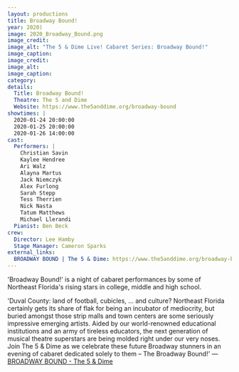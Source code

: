 ```yaml
---
layout: productions
title: Broadway Bound!
year: 2020)
image: 2020_Broadway_Bound.png
image_credit: 
image_alt: "The 5 & Dime Live! Cabaret Series: Broadway Bound!"
image_caption: 
image_credit: 
image_alt:
image_caption:
category: 
details:
  Title: Broadway Bound!
  Theatre: The 5 and Dime
  Website: https://www.the5anddime.org/broadway-bound
showtimes: |
  2020-01-24 20:00:00
  2020-01-25 20:00:00
  2020-01-26 14:00:00
cast:
  Performers: |
    Christian Savin
    Kaylee Hendree
    Ari Walz
    Alayna Martus
    Jack Niemczyk
    Alex Furlong
    Sarah Stepp
    Tess Therrien
    Nick Nasta
    Tatum Matthews
    Michael Llerandi
  Pianist: Ben Beck
crew:
  Director: Lee Hamby
  Stage Manager: Cameron Sparks
external_links:
  BROADWAY BOUND | The 5 & Dime: https://www.the5anddime.org/broadway-bound
---
```

'Broadway Bound!' is a night of cabaret performances by some of Northeast Florida's rising stars in college, middle and high school.

'Duval County: land of football, cubicles, … and culture? Northeast Florida certainly gets its share of flak for being an incubator of mediocrity, but buried amongst those strip malls and town centers are some seriously impressive emerging artists. Aided by our world-renowned educational institutions and an army of tireless educators, the next generation of musical theatre superstars are being molded right under our very noses. Join The 5 & Dime as we celebrate these future Broadway stunners in an evening of cabaret dedicated solely to them – The Broadway Bound!' — [BROADWAY BOUND - The 5 & Dime](https://www.the5anddime.org/broadway-bound)
